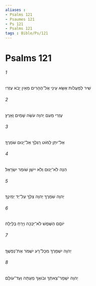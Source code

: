 ```yaml
---
aliases : 
- Psalms 121
- Psaumes 121
- Ps 121
- Psalms 121
tags : Bible/Ps/121
---
```


# Psalms 121

###### 1
שִׁיר לַמַּעֲלֹות אֶשָּׂא עֵינַי אֶל־הֶהָרִים מֵאַיִן יָבֹא עֶזְרִי׃
###### 2
עֶזְרִי מֵעִם יְהוָה עֹשֵׂה שָׁמַיִם וָאָרֶץ׃
###### 3
אַל־יִתֵּן לַמֹּוט רַגְלֶךָ אַל־יָנוּם שֹׁמְרֶךָ׃
###### 4
הִנֵּה לֹא־יָנוּם וְלֹא יִישָׁן שֹׁומֵר יִשְׂרָאֵל׃
###### 5
יְהוָה שֹׁמְרֶךָ יְהוָה צִלְּךָ עַל־יַד יְמִינֶךָ׃
###### 6
יֹוםָם הַשֶּׁמֶשׁ לֹא־יַכֶּכָּה וְיָרֵחַ בַּלָּיְלָה׃
###### 7
יְהוָה יִשְׁמָרְךָ מִכָּל־רָע יִשְׁמֹר אֶת־נַפְשֶׁךָ׃
###### 8
יְהוָה יִשְׁמָר־צֵאתְךָ וּבֹואֶךָ מֵעַתָּה וְעַד־עֹולָם׃
